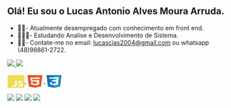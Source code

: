   ## Olá! Eu sou o Lucas Antonio Alves Moura Arruda.
  
 - 👨‍💻- Atualmente desempregado com conhecimento em front end.
 - 👨🏻‍🏫- Estudando Analise e Desenvolvimento de Sistema. 
 - 🤲🏼- Contate-me no email: lucascias2004@gmail.com ou 
 whatsapp (48)98861-2722.
 
 <div>
  <a href="https://github.com/lucazalves1">
  <img height="180em" src="https://github-readme-stats.vercel.app/api?username=lucazalves1&show_icons=dark&theme=dracula&include_all_commits=true&count_private=true"/>
  <img height="180em" src="https://github-readme-stats.vercel.app/api/top-langs/?username=lucazalves1&layout=compact&langs_count=16&theme=dark"
 </div>

   <div style="display: inline_block"><br>
    <img align="center" alt="Rafa-Js" height="30" width="40" src="https://raw.githubusercontent.com/devicons/devicon/master/icons/javascript/javascript-plain.svg">
    <img align="center" alt="Rafa-HTML" height="30" width="40" src="https://raw.githubusercontent.com/devicons/devicon/master/icons/html5/html5-original.svg">
    <img align="center" alt="Rafa-CSS" height="30" width="40" src="https://raw.githubusercontent.com/devicons/devicon/master/icons/css3/css3-original.svg">
    </div>
    
  <a href="https://instagram.com/lucas-alves-78879b238" target="_blank"><img src="https://img.shields.io/badge/-Instagram-%23E4405F?style=for-the-badge&logo=instagram&logoColor=white" target="_blank"></a>
  <a href = "mailto: lucascias2004@gmail.com"><img src="https://img.shields.io/badge/-Gmail-%23333?style=for-the-badge&logo=gmail&logoColor=white" target="_blank"></a>
  <a href="https://discord.gg/lucazalvess#5765" target="_blank"><img src="https://img.shields.io/badge/Discord-7289DA?style=for-the-badge&logo=discord&logoColor=white" target="_blank"></a> 
  <a href="https://www.linkedin.com/in/lucas-alves-78879b238" target="_blank"><img src="https://img.shields.io/badge/-LinkedIn-%230077B5?style=for-the-badge&logo=linkedin&logoColor=white" target="_blank"></a> 
   
